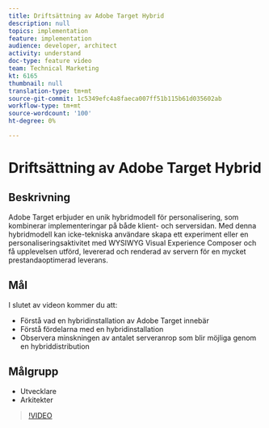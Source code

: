 ```yaml
---
title: Driftsättning av Adobe Target Hybrid
description: null
topics: implementation
feature: implementation
audience: developer, architect
activity: understand
doc-type: feature video
team: Technical Marketing
kt: 6165
thumbnail: null
translation-type: tm+mt
source-git-commit: 1c5349efc4a8faeca007ff51b115b61d035602ab
workflow-type: tm+mt
source-wordcount: '100'
ht-degree: 0%

---
```



# Driftsättning av Adobe Target Hybrid

## Beskrivning

Adobe Target erbjuder en unik hybridmodell för personalisering, som kombinerar implementeringar på både klient- och serversidan. Med denna hybridmodell kan icke-tekniska användare skapa ett experiment eller en personaliseringsaktivitet med WYSIWYG Visual Experience Composer och få upplevelsen utförd, levererad och renderad av servern för en mycket prestandaoptimerad leverans. 

## Mål

I slutet av videon kommer du att:

* Förstå vad en hybridinstallation av Adobe Target innebär
* Förstå fördelarna med en hybridinstallation
* Observera minskningen av antalet serveranrop som blir möjliga genom en hybriddistribution

## Målgrupp

* Utvecklare
* Arkitekter

>[!VIDEO](https://video.tv.adobe.com/v/41698/?quality=12)

<!-- JUDY: add to this once we have documentation. And/or add to this, with links to the on-device decisioning content. For more information, visit the [documentation](https://docs.adobe.com/content/help/en/target/using/implement-target/implementing-target.html). -->

